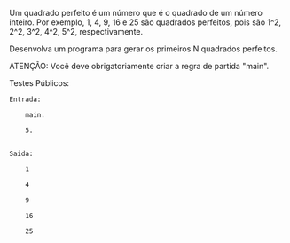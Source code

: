 Um quadrado perfeito é um número que é o quadrado de um número inteiro. Por exemplo, 1, 4, 9, 16 e 25 são quadrados perfeitos, pois são 1^2, 2^2, 3^2, 4^2, 5^2, respectivamente.

Desenvolva um programa para gerar os primeiros N quadrados perfeitos.

ATENÇÃO: Você deve obrigatoriamente criar a regra de partida "main".


Testes Públicos:

    Entrada:

        main.

        5.


    Saida:

        1

        4

        9

        16

        25
